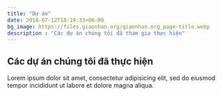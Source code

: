 ```yaml
---
title: "Dự án"
date: 2018-07-12T18:19:33+06:00
bg_image: https://files.giaonhan.org/giaonhan.org_page-title.webp
description : "Các dự án chúng tôi đã tham gia thực hiện"
---
```


## Các dự án chúng tôi đã thực hiện

Lorem ipsum dolor sit amet, consectetur adipisicing elit, sed do eiusmod <br> tempor incididunt ut labore et dolore magna aliqua.
